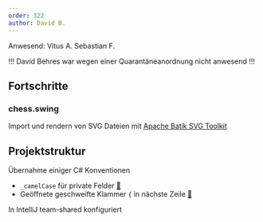 ```yaml
---
order: 322
author: David B.
---
```


Anwesend: Vitus A. Sebastian F.

!!!
David Behres war wegen einer Quarantäneanordnung nicht anwesend
!!!

## Fortschritte

### chess.swing
Import und rendern von SVG Dateien mit [Apache Batik SVG Toolkit](https://xmlgraphics.apache.org/batik/)

## Projektstruktur
Übernahme einiger C# Konventionen
* `_camelCase` für private Felder  [:link:](https://docs.microsoft.com/en-us/dotnet/csharp/fundamentals/coding-style/coding-conventions#camel-casse)
* Geöffnete geschweifte Klammer `{` in nächste Zeile [:link:](https://docs.microsoft.com/en-us/dotnet/csharp/fundamentals/coding-style/coding-conventions#layout-conventions) 

In IntelliJ team-shared konfiguriert